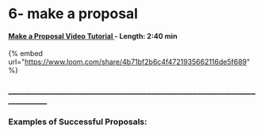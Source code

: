 # 6- make a proposal

#### [Make a Proposal Video Tutorial ](https://www.loom.com/share/4b71bf2b6c4f4721935662116de5f689)- Length: 2:40 min

{% embed url="https://www.loom.com/share/4b71bf2b6c4f4721935662116de5f689" %}



### \_\_\_\_\_\_\_\_\_\_\_\_\_\_\_\_\_\_\_\_\_\_\_\_\_\_\_\_\_\_\_\_\_\_\_\_\_\_\_\_\_\_\_\_\_\_\_\_\_\_\_\_\_\_\_\_\_\_\_\_\_\_\_\_\_\_\_\_\_\_\_\_\_\_

### Examples of Successful Proposals:



